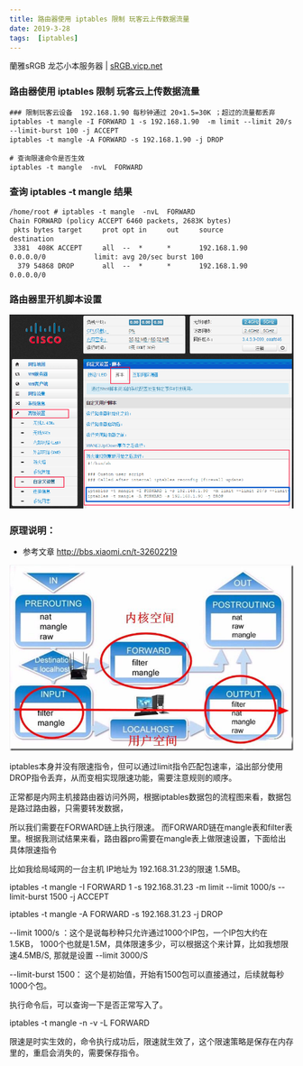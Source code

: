 ```yaml
---
title: 路由器使用 iptables 限制 玩客云上传数据流量
date: 2019-3-28
tags:  [iptables]
---
```


蘭雅sRGB 龙芯小本服务器 | [sRGB.vicp.net](http://sRGB.vicp.net)

### 路由器使用 iptables 限制 玩客云上传数据流量
```
### 限制玩客云设备  192.168.1.90 每秒钟通过 20×1.5=30K ；超过的流量都丢弃
iptables -t mangle -I FORWARD 1 -s 192.168.1.90  -m limit --limit 20/s --limit-burst 100 -j ACCEPT
iptables -t mangle -A FORWARD -s 192.168.1.90 -j DROP

# 查询限速命令是否生效
iptables -t mangle  -nvL  FORWARD
```
### 查询 iptables -t mangle 结果
```
/home/root # iptables -t mangle  -nvL  FORWARD
Chain FORWARD (policy ACCEPT 6460 packets, 2683K bytes)
 pkts bytes target     prot opt in     out     source               destination
 3381  408K ACCEPT     all  --  *      *       192.168.1.90         0.0.0.0/0            limit: avg 20/sec burst 100
  379 54868 DROP       all  --  *      *       192.168.1.90         0.0.0.0/0
```
### 路由器里开机脚本设置
![](/img/iptables_mangle.png)


### 原理说明：
- 参考文章 http://bbs.xiaomi.cn/t-32602219

![](/img/FORWARD.jpg)

iptables本身并没有限速指令，但可以通过limit指令匹配包速率，溢出部分使用DROP指令丢弃，从而变相实现限速功能，需要注意规则的顺序。

正常都是内网主机接路由器访问外网，根据iptables数据包的流程图来看，数据包是路过路由器，只需要转发数据，

所以我们需要在FORWARD链上执行限速。 而FORWARD链在mangle表和filter表里。根据我测试结果来看，路由器pro需要在mangle表上做限速设置，下面给出具体限速指令

比如我给局域网的一台主机 IP地址为 192.168.31.23的限速 1.5MB。

iptables -t mangle -I FORWARD 1 -s 192.168.31.23 -m limit --limit 1000/s --limit-burst 1500 -j ACCEPT

iptables -t mangle -A FORWARD -s 192.168.31.23 -j DROP

--limit 1000/s ：这个是说每秒种只允许通过1000个IP包，一个IP包大约在1.5KB， 1000个也就是1.5M，具体限速多少，可以根据这个来计算，比如我想限速4.5MB/S, 那就是设置 --limit 3000/S 

--limit-burst 1500： 这个是初始值，开始有1500包可以直接通过，后续就每秒1000个包。

执行命令后，可以查询一下是否正常写入了。

iptables -t mangle  -n -v -L  FORWARD   

限速是时实生效的，命令执行成功后，限速就生效了，这个限速策略是保存在内存里的，重启会消失的，需要保存指令。
